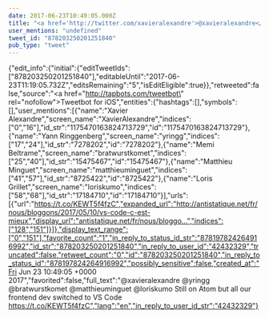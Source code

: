 ```yaml
---
date: 2017-06-23T10:49:05.000Z
title: "<a href='http://twitter.com/xavieralexandre'>@xavieralexandre</a> <a href='http://twitter.com/yringg'>@yringg</a> <a href='http://twitter.com/bratwurstkomet'>@bratwurstkomet</a> <a href='http://twitter.com/matthieuminguet'>@matthieuminguet</a> <a href='http://twitter.com/loriskumo'>@loriskumo</a> Still on Atom but all our frontend dev switched to VS Code https://t.co/KEWT5f4fzC″"
user_mentions: "undefined"
tweet_id: "878203250201251840"
pub_type: "tweet"
---
```

{"edit_info":{"initial":{"editTweetIds":["878203250201251840"],"editableUntil":"2017-06-23T11:19:05.732Z","editsRemaining":"5","isEditEligible":true}},"retweeted":false,"source":"<a href=\"http://tapbots.com/tweetbot\" rel=\"nofollow\">Tweetbot for iΟS</a>","entities":{"hashtags":[],"symbols":[],"user_mentions":[{"name":"Xavier Alexandre","screen_name":"XavierAlexandre","indices":["0","16"],"id_str":"1175470163824713729","id":"1175470163824713729"},{"name":"Yann Ringgenberg","screen_name":"yringg","indices":["17","24"],"id_str":"7278202","id":"7278202"},{"name":"Memi Beltrame","screen_name":"bratwurstkomet","indices":["25","40"],"id_str":"15475467","id":"15475467"},{"name":"Matthieu Minguet","screen_name":"matthieuminguet","indices":["41","57"],"id_str":"8725422","id":"8725422"},{"name":"Loris Grillet","screen_name":"loriskumo","indices":["58","68"],"id_str":"17184710","id":"17184710"}],"urls":[{"url":"https://t.co/KEWT5f4fzC","expanded_url":"http://antistatique.net/fr/nous/bloggons/2017/05/10/vs-code-c-est-mieux","display_url":"antistatique.net/fr/nous/bloggo…","indices":["128","151"]}]},"display_text_range":["0","151"],"favorite_count":"1","in_reply_to_status_id_str":"878197824264916992","id_str":"878203250201251840","in_reply_to_user_id":"42432329","truncated":false,"retweet_count":"0","id":"878203250201251840","in_reply_to_status_id":"878197824264916992","possibly_sensitive":false,"created_at":"Fri Jun 23 10:49:05 +0000 2017","favorited":false,"full_text":"@xavieralexandre @yringg @bratwurstkomet @matthieuminguet @loriskumo Still on Atom but all our frontend dev switched to VS Code https://t.co/KEWT5f4fzC","lang":"en","in_reply_to_user_id_str":"42432329"}
